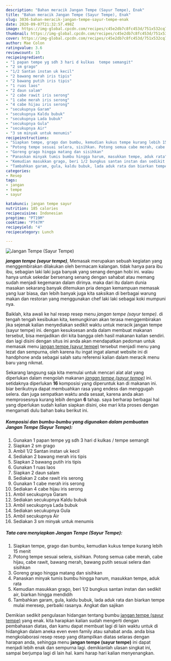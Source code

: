 ```yaml
---
description: "Bahan meracik Jangan Tempe (Sayur Tempe), Enak"
title: "Bahan meracik Jangan Tempe (Sayur Tempe), Enak"
slug: 3036-bahan-meracik-jangan-tempe-sayur-tempe-enak
date: 2020-09-07T21:32:57.498Z
image: https://img-global.cpcdn.com/recipes/c45e2db7c8fc453d/751x532cq70/jangan-tempe-sayur-tempe-foto-resep-utama.jpg
thumbnail: https://img-global.cpcdn.com/recipes/c45e2db7c8fc453d/751x532cq70/jangan-tempe-sayur-tempe-foto-resep-utama.jpg
cover: https://img-global.cpcdn.com/recipes/c45e2db7c8fc453d/751x532cq70/jangan-tempe-sayur-tempe-foto-resep-utama.jpg
author: Mae Colon
ratingvalue: 3.6
reviewcount: 15
recipeingredient:
- "1 papan tempe yg sdh 3 hari d kulkas  tempe semangit"
- "2 sm grago"
- "1/2 Santan instan uk kecil"
- "2 bawang merah iris tipis"
- "2 bawang putih iris tipis"
- "1 ruas laos"
- "2 daun salam"
- "2 cabe rawit iris serong"
- "1 cabe merah iris serong"
- "4 cabe hijau iris serong"
- "secukupnya Garam"
- "secukupnya Kaldu bubuk"
- "secukupnya Lada bubuk"
- "secukupnya Gula"
- "secukupnya Air"
- "3 sm minyak untuk menumis"
recipeinstructions:
- "Siapkan tempe, grago dan bumbu, kemudian kukus tempe kurang lebih 15 menit"
- "Potong tempe sesuai selera, sisihkan. Potong semua cabe merah, cabe hijau, cabe rawit, bawang merah, bawang putih sesuai selera dan sisihkan"
- "Goreng grago hingga matang dan sisihkan"
- "Panaskan minyak tumis bumbu hingga harum, masukkan tempe, aduk rata"
- "Kemudian masukkan grago, beri 1/2 bungkus santan instan dan sedikit air, biarkan hingga mendidih"
- "Tambahkan garam, gula, kaldu bubuk, lada aduk rata dan biarkan tempe mulai meresep, perbaiki rasanya. Angkat dan sajikan"
categories:
- Resep
tags:
- jangan
- tempe
- sayur

katakunci: jangan tempe sayur 
nutrition: 185 calories
recipecuisine: Indonesian
preptime: "PT19M"
cooktime: "PT47M"
recipeyield: "4"
recipecategory: Lunch

---
```



![Jangan Tempe (Sayur Tempe)](https://img-global.cpcdn.com/recipes/c45e2db7c8fc453d/751x532cq70/jangan-tempe-sayur-tempe-foto-resep-utama.jpg)

<b><i>jangan tempe (sayur tempe)</i></b>, Memasak merupakan sebuah kegiatan yang menggembirakan dilakukan oleh bermacam kalangan. tidak hanya para ibu ibu, sebagian laki laki juga banyak yang senang dengan hobi ini. walau hanya untuk sekedar bersenang senang dengan sahabat atau memang sudah menjadi kegemaran dalam dirinya. maka dari itu dalam dunia masakan sekarang banyak ditemukan pria dengan kemampuan memasak yang luar biasa, dan lebih banyak juga kita saksikan di berbagai warung makan dan restoran yang menggunakan chef laki laki sebagai koki mumpuni nya.

Baiklah, kita awali ke hal resep resep menu <i>jangan tempe (sayur tempe)</i>. di tengah tengah kesibukan kita, kemungkinan akan terasa menggembirakan jika sejenak kalian menyediakan sedikit waktu untuk meracik jangan tempe (sayur tempe) ini. dengan kesuksesan anda dalam membuat makanan tersebut, bisa menjadikan diri kita bangga oleh hasil makanan kalian sendiri. dan lagi disini dengan situs ini anda akan mendapatkan pedoman untuk memasak menu <u>jangan tempe (sayur tempe)</u> tersebut menjadi menu yang lezat dan sempurna, oleh karena itu ingat ingat alamat website ini di handphone anda sebagai salah satu referensi kalian dalam meracik menu baru yang nikmat.




Sekarang langsung saja kita memulai untuk mencari alat alat yang diperlukan dalam mengolah makanan <u><i>jangan tempe (sayur tempe)</i></u> ini. setidaknya diperlukan <b>16</b> komposisi yang diperuntuk kan di makanan ini. biar berikutnya dapat membuahkan rasa yang endess dan menggugah selera. dan juga sempatkan waktu anda sesaat, karena anda akan memprosesnya kurang lebih dengan <b>6</b> tahap. saya berharap berbagai hal yang diperlukan sudah kalian siapkan disini, oke mari kita proses dengan mengamati dulu bahan baku berikut ini.

<!--inarticleads1-->

##### Komposisi dan bumbu-bumbu yang digunakan dalam pembuatan Jangan Tempe (Sayur Tempe):

1. Gunakan 1 papan tempe yg sdh 3 hari d kulkas / tempe semangit
1. Siapkan 2 sm grago
1. Ambil 1/2 Santan instan uk kecil
1. Sediakan 2 bawang merah iris tipis
1. Siapkan 2 bawang putih iris tipis
1. Gunakan 1 ruas laos
1. Siapkan 2 daun salam
1. Sediakan 2 cabe rawit iris serong
1. Gunakan 1 cabe merah iris serong
1. Sediakan 4 cabe hijau iris serong
1. Ambil secukupnya Garam
1. Sediakan secukupnya Kaldu bubuk
1. Ambil secukupnya Lada bubuk
1. Sediakan secukupnya Gula
1. Ambil secukupnya Air
1. Sediakan 3 sm minyak untuk menumis




<!--inarticleads2-->

##### Tata cara menyiapkan Jangan Tempe (Sayur Tempe):

1. Siapkan tempe, grago dan bumbu, kemudian kukus tempe kurang lebih 15 menit
1. Potong tempe sesuai selera, sisihkan. Potong semua cabe merah, cabe hijau, cabe rawit, bawang merah, bawang putih sesuai selera dan sisihkan
1. Goreng grago hingga matang dan sisihkan
1. Panaskan minyak tumis bumbu hingga harum, masukkan tempe, aduk rata
1. Kemudian masukkan grago, beri 1/2 bungkus santan instan dan sedikit air, biarkan hingga mendidih
1. Tambahkan garam, gula, kaldu bubuk, lada aduk rata dan biarkan tempe mulai meresep, perbaiki rasanya. Angkat dan sajikan




Demikian sedikit pengulasan hidangan tentang bumbu <u>jangan tempe (sayur tempe)</u> yang enak. kita harapkan kalian sudah mengerti dengan pembahasan diatas, dan kamu dapat membuat lagi di lain waktu untuk di hidangkan dalam aneka even even family atau sahabat anda. anda bisa mengkolaborasi resep resep yang ditampilkan diatas selaras dengan harapan anda, sehingga menu <b>jangan tempe (sayur tempe)</b> ini dapat menjadi lebih enak dan sempurna lagi. demikianlah ulasan singkat ini, sampai berjumpa lagi di lain hal. kami harap hari kalian menyenangkan.
